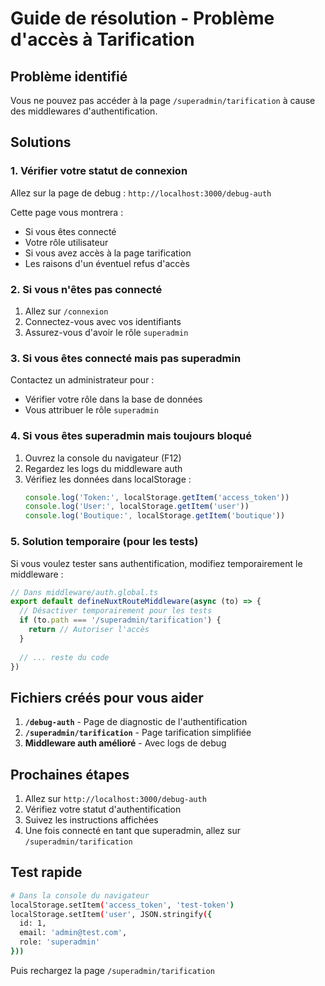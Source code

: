 # Guide de résolution - Problème d'accès à Tarification

## Problème identifié
Vous ne pouvez pas accéder à la page `/superadmin/tarification` à cause des middlewares d'authentification.

## Solutions

### 1. Vérifier votre statut de connexion
Allez sur la page de debug : `http://localhost:3000/debug-auth`

Cette page vous montrera :
- Si vous êtes connecté
- Votre rôle utilisateur
- Si vous avez accès à la page tarification
- Les raisons d'un éventuel refus d'accès

### 2. Si vous n'êtes pas connecté
1. Allez sur `/connexion`
2. Connectez-vous avec vos identifiants
3. Assurez-vous d'avoir le rôle `superadmin`

### 3. Si vous êtes connecté mais pas superadmin
Contactez un administrateur pour :
- Vérifier votre rôle dans la base de données
- Vous attribuer le rôle `superadmin`

### 4. Si vous êtes superadmin mais toujours bloqué
1. Ouvrez la console du navigateur (F12)
2. Regardez les logs du middleware auth
3. Vérifiez les données dans localStorage :
   ```javascript
   console.log('Token:', localStorage.getItem('access_token'))
   console.log('User:', localStorage.getItem('user'))
   console.log('Boutique:', localStorage.getItem('boutique'))
   ```

### 5. Solution temporaire (pour les tests)
Si vous voulez tester sans authentification, modifiez temporairement le middleware :

```typescript
// Dans middleware/auth.global.ts
export default defineNuxtRouteMiddleware(async (to) => {
  // Désactiver temporairement pour les tests
  if (to.path === '/superadmin/tarification') {
    return // Autoriser l'accès
  }
  
  // ... reste du code
})
```

## Fichiers créés pour vous aider

1. **`/debug-auth`** - Page de diagnostic de l'authentification
2. **`/superadmin/tarification`** - Page tarification simplifiée
3. **Middleware auth amélioré** - Avec logs de debug

## Prochaines étapes

1. Allez sur `http://localhost:3000/debug-auth`
2. Vérifiez votre statut d'authentification
3. Suivez les instructions affichées
4. Une fois connecté en tant que superadmin, allez sur `/superadmin/tarification`

## Test rapide
```bash
# Dans la console du navigateur
localStorage.setItem('access_token', 'test-token')
localStorage.setItem('user', JSON.stringify({
  id: 1,
  email: 'admin@test.com',
  role: 'superadmin'
}))
```

Puis rechargez la page `/superadmin/tarification`









